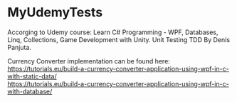 # MyUdemyTests

Accorging to Udemy course:
Learn C# Programming - WPF, Databases, Linq, Collections, Game Development with Unity. Unit Testing TDD
By Denis Panjuta.

Currency Converter implementation can be found here:  
https://tutorials.eu/build-a-currency-converter-application-using-wpf-in-c-with-static-data/  
https://tutorials.eu/build-a-currency-converter-application-using-wpf-in-c-with-database/  

